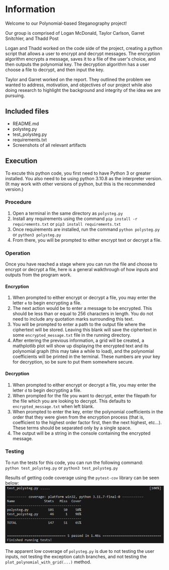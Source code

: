 # Information
Welcome to our Polynomial-based Steganography project!

Our group is comprised of Logan McDonald, Taylor Carlson, Garret Snitchler, and Thadd Post

Logan and Thadd worked on the code side of the project, creating a python script that allows a user to encrypt and 
decrypt messages. The encryption algorithm encrypts a message, saves it to a file of the user's choice, and then 
outputs the polynomial key. The decryption algorithm has a user choose a file to decrypt, and then input the key.

Taylor and Garret worked on the report. They outlined the problem we wanted to address, motivation, and objectives 
of our project while also doing research to highlight the background and integrity of the idea we are pursuing.

## Included files
- README.md
- polysteg.py
- test_polysteg.py
- requirements.txt
- Screenshots of all relevant artifacts


## Execution
To excute this python code, you first need to have Python 3 or greater installed. You also need to be using python
3.10.8 as the interpreter version. (It may work with other versions of python, but this is the recommended version.)

### Procedure
1. Open a terminal in the same directory as `polysteg.py`
2. Install any requirements using the command `pip install -r requirements.txt` or `pip3 install requirements.txt`
3. Once requirements are installed, run the command `python polysteg.py` or `python3 polysteg.py`
4. From there, you will be prompted to either encrypt text or decrypt a file.

### Operation
Once you have reached a stage where you can run the file and choose to encrypt or decrypt a file, here is a general walkthrough of how inputs and outputs from the program work.
#### Encryption
1. When prompted to either encrypt or decrypt a file, you may enter the letter `e` to begin encrypting a file.
2. The next action would be to enter a message to be encrypted. This should be less than or equal to 256 characters in length. You do not need to include any quotation marks surrounding this text.
3. You will be prompted to enter a path to the output file where the ciphertext will be stored. Leaving this blank will save the ciphertext in some `encrypted_message.txt` file in the running directory.
4. After entering the previous information, a grid will be created, a mathplotlib plot will show up displaying the encrypted text and its polynomial graph (this may take a while to load), and the polynomial coefficients will be printed in the terminal. These numbers are your key for decryption, so be sure to put them somewhere secure.

#### Decryption
1. When prompted to either encrypt or decrypt a file, you may enter the letter `d` to begin decrypting a file.
2. When prompted for the file you want to decrypt, enter the filepath for the file which you are looking to decrypt. This defaults to `encrypted_message.txt` when left blank.
3. When prompted to enter the key, enter the polynomial coefficients in the order that they were given from the encryption process (that is, coefficient to the highest order factor first, then the next highest, etc...). These terms should be separated only by a single space.
4. The output will be a string in the console containing the encrypted message.

### Testing
To run the tests for this code, you can run the following command:<br>
`python test_polysteg.py` or `python3 test_polysteg.py`

Results of getting code coverage using the `pytest-cov` library can be seen below:![alt text](artifacts/coverage.png)

The apparent low coverage of `polysteg.py` is due to not testing the user inputs, not testing the exception catch branches, and not testing the `plot_polynomial_with_grid(...)` method.